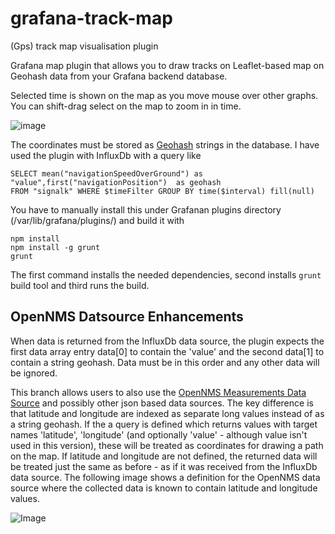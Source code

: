 # grafana-track-map
(Gps) track map visualisation plugin

Grafana map plugin that allows you to draw tracks on Leaflet-based map on Geohash data from your Grafana backend database.

Selected time is shown on the map as you move mouse over other graphs. You can shift-drag select on the map to zoom in in time.

![image](https://cloud.githubusercontent.com/assets/1049678/22856671/bb093ad4-f09e-11e6-9e61-f1f6125a38b9.png)

The coordinates must be stored as [Geohash](https://en.wikipedia.org/wiki/Geohash) strings in the database. I have used the plugin with InfluxDb with a query like

```
SELECT mean("navigationSpeedOverGround") as "value",first("navigationPosition")  as geohash 
FROM "signalk" WHERE $timeFilter GROUP BY time($interval) fill(null)
```

You have to manually install this under Grafanan plugins directory (/var/lib/grafana/plugins/) and build it with 
```
npm install
npm install -g grunt
grunt
```

The first command installs the needed dependencies, second installs `grunt` build tool and third runs the build.

## OpenNMS Datsource Enhancements

When data is returned from the InfluxDb data source, the plugin expects the first data array entry data[0] to contain the 'value' and the second data[1] to contain a string geohash. Data must be in this order and any other data will be ignored.

This branch allows users to also use the  [OpenNMS Measurements Data Source](https://grafana.com/plugins/opennms-datasource/installation) and possibly other json based data sources. 
The key difference is that latitude and longitude are indexed as separate long values instead of as a string geohash. 
If the a query is defined which returns values with target names 'latitude', 'longitude' (and optionally 'value' - although value isn't used in this version), these will be treated as coordinates for drawing a path on the map. 
If latitude and longitude are not defined, the returned data will be treated just the same as before - as if it was received from the InfluxDb data source.
The following image shows a definition for the OpenNMS data source where the collected data is known to contain latitude and longitude values. 

![Image](../master/src/img/OpenNMSdataSourceExample.png)

